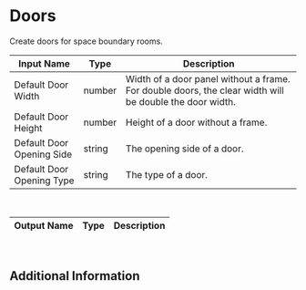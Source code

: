 

# Doors

Create doors for space boundary rooms.

|Input Name|Type|Description|
|---|---|---|
|Default Door Width|number|Width of a door panel without a frame. For double doors, the clear width will be double the door width.|
|Default Door Height|number|Height of a door without a frame.|
|Default Door Opening Side|string|The opening side of a door.|
|Default Door Opening Type|string|The type of a door.|


<br>

|Output Name|Type|Description|
|---|---|---|


<br>

## Additional Information